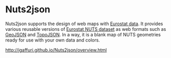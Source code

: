 # Nuts2json

Nuts2json supports the design of web maps with <a href="http://ec.europa.eu/eurostat/web/json-and-unicode-web-services/getting-started/rest-request">Eurostat data</a>. It provides various reusable versions of <a href="http://ec.europa.eu/eurostat/web/nuts/overview">Eurostat NUTS dataset</a> as web formats such as <a href="http://geojson.org/">GeoJSON</a> and <a href="https://github.com/mbostock/topojson">TopoJSON</a>. In a way, it is a blank map of NUTS geometries ready for use with your own data and colors.

http://jgaffuri.github.io/Nuts2json/overview.html

<UNDER DEVELOPMENT>
